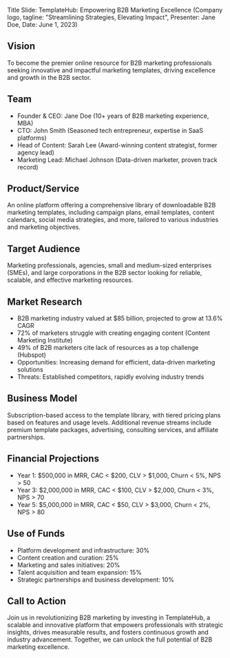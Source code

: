 Title Slide: TemplateHub: Empowering B2B Marketing Excellence (Company logo, tagline: "Streamlining Strategies, Elevating Impact", Presenter: Jane Doe, Date: June 1, 2023)

## Vision
To become the premier online resource for B2B marketing professionals seeking innovative and impactful marketing templates, driving excellence and growth in the B2B sector.

## Team
- Founder & CEO: Jane Doe (10+ years of B2B marketing experience, MBA)
- CTO: John Smith (Seasoned tech entrepreneur, expertise in SaaS platforms)
- Head of Content: Sarah Lee (Award-winning content strategist, former agency lead)
- Marketing Lead: Michael Johnson (Data-driven marketer, proven track record)

## Product/Service
An online platform offering a comprehensive library of downloadable B2B marketing templates, including campaign plans, email templates, content calendars, social media strategies, and more, tailored to various industries and marketing objectives.

## Target Audience
Marketing professionals, agencies, small and medium-sized enterprises (SMEs), and large corporations in the B2B sector looking for reliable, scalable, and effective marketing resources.

## Market Research
- B2B marketing industry valued at $85 billion, projected to grow at 13.6% CAGR
- 72% of marketers struggle with creating engaging content (Content Marketing Institute)
- 49% of B2B marketers cite lack of resources as a top challenge (Hubspot)
- Opportunities: Increasing demand for efficient, data-driven marketing solutions
- Threats: Established competitors, rapidly evolving industry trends

## Business Model
Subscription-based access to the template library, with tiered pricing plans based on features and usage levels. Additional revenue streams include premium template packages, advertising, consulting services, and affiliate partnerships.

## Financial Projections
- Year 1: $500,000 in MRR, CAC < $200, CLV > $1,000, Churn < 5%, NPS > 50
- Year 3: $2,000,000 in MRR, CAC < $100, CLV > $2,000, Churn < 3%, NPS > 70
- Year 5: $5,000,000 in MRR, CAC < $50, CLV > $3,000, Churn < 2%, NPS > 80

## Use of Funds
- Platform development and infrastructure: 30%
- Content creation and curation: 25%
- Marketing and sales initiatives: 20%
- Talent acquisition and team expansion: 15%
- Strategic partnerships and business development: 10%

## Call to Action
Join us in revolutionizing B2B marketing by investing in TemplateHub, a scalable and innovative platform that empowers professionals with strategic insights, drives measurable results, and fosters continuous growth and industry advancement. Together, we can unlock the full potential of B2B marketing excellence.